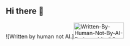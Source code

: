 ## Hi there 👋

![Written by human not AI.]<img width="131" height="42" alt="Written-By-Human-Not-By-AI-Badge-white@2x" src="https://github.com/user-attachments/assets/a2a71d4a-ea3f-43e0-88d2-a33bfffe6b64" />





<!--
**Patryk-Osz/Patryk-Osz** is a ✨ _special_ ✨ repository because its `README.md` (this file) appears on your GitHub profile.

Here are some ideas to get you started:

- 🔭 I’m currently working on ...
- 🌱 I’m currently learning ...
- 👯 I’m looking to collaborate on ...
- 🤔 I’m looking for help with ...
- 💬 Ask me about ...
- 📫 How to reach me: ...
- 😄 Pronouns: ...
- ⚡ Fun fact: ...
-->
